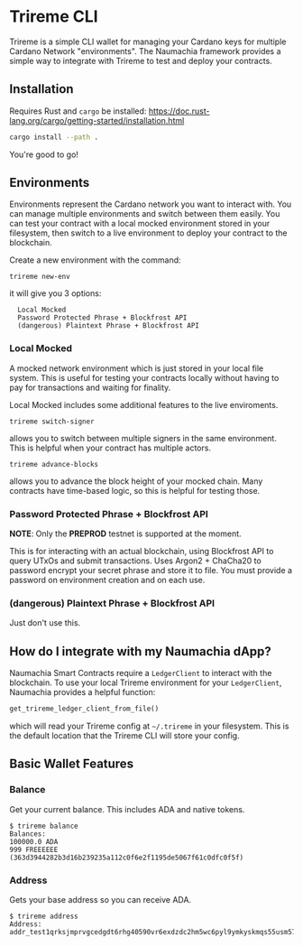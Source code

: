 # Trireme CLI

Trireme is a simple CLI wallet for managing your Cardano keys for multiple Cardano Network "environments".
The Naumachia framework provides a simple way to integrate with Trireme to test and deploy your contracts.

## Installation

Requires Rust and `cargo` be installed: https://doc.rust-lang.org/cargo/getting-started/installation.html

```sh
cargo install --path .
```

You're good to go!

## Environments

Environments represent the Cardano network you want to interact with. You can manage multiple environments and switch
between them easily. You can test your contract with a local mocked environment stored in your filesystem, then switch to a live
environment to deploy your contract to the blockchain.

Create a new environment with the command:

```shell
trireme new-env
```

it will give you 3 options:

```
  Local Mocked
  Password Protected Phrase + Blockfrost API
  (dangerous) Plaintext Phrase + Blockfrost API
```

### Local Mocked

A mocked network environment which is just stored in your local file system. 
This is useful for testing your contracts locally without having to pay for transactions and waiting for finality.

Local Mocked includes some additional features to the live enviroments.
```shell
trireme switch-signer
```
allows you to switch between multiple signers in the same environment. This is helpful when your contract has
multiple actors.

```shell
trireme advance-blocks
```
allows you to advance the block height of your mocked chain. 
Many contracts have time-based logic, so this is helpful for testing those.

### Password Protected Phrase + Blockfrost API

**NOTE**: Only the **PREPROD** testnet is supported at the moment.

This is for interacting with an actual blockchain, using Blockfrost API to query UTxOs and submit transactions.
Uses Argon2 + ChaCha20 to password encrypt your secret phrase and store it to file. You must provide a password on 
environment creation and on each use.

### (dangerous) Plaintext Phrase + Blockfrost API

Just don't use this.

## How do I integrate with my Naumachia dApp?

Naumachia Smart Contracts require a `LedgerClient` to interact with the blockchain.
To use your local Trireme environment for your `LedgerClient`, Naumachia provides a helpful function:

```rust
get_trireme_ledger_client_from_file()
```

which will read your Trireme config at `~/.trireme` in your filesystem. This is the default location that the
Trireme CLI will store your config.

## Basic Wallet Features 

### Balance

Get your current balance. This includes ADA and native tokens.

```
$ trireme balance
Balances:
100000.0 ADA
999 FREEEEEE (363d3944282b3d16b239235a112c0f6e2f1195de5067f61c0dfc0f5f)
```

### Address

Gets your base address so you can receive ADA.

```
$ trireme address
Address: addr_test1qrksjmprvgcedgdt6rhg40590vr6exdzdc2hm5wc6pyl9ymkyskmqs55usm57gflrumk9kd63f3ty6r0l2tdfwfm28qs0rurdr
```



